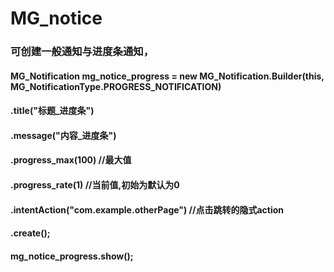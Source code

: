 # MG_notice

### 可创建一般通知与进度条通知，


#### MG_Notification mg_notice_progress = new MG_Notification.Builder(this, MG_NotificationType.PROGRESS_NOTIFICATION)
####                .title("标题_进度条")
####                .message("内容_进度条")
####                .progress_max(100) //最大值
####                .progress_rate(1)  //当前值,初始为默认为0
####                .intentAction("com.example.otherPage") //点击跳转的隐式action
####                .create();
####        mg_notice_progress.show();
